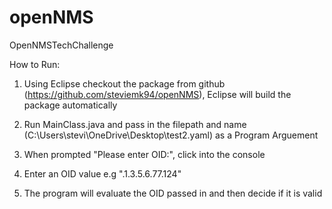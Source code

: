 # openNMS
OpenNMSTechChallenge


How to Run:

1. Using Eclipse checkout the package from  github (https://github.com/steviemk94/openNMS), Eclipse will build the package automatically

2. Run MainClass.java and pass in the filepath and name (C:\Users\stevi\OneDrive\Desktop\test2.yaml) as a Program Arguement 

3. When prompted "Please enter OID:", click into the console

4. Enter an OID value e.g ".1.3.5.6.77.124"

5. The program will evaluate the OID passed in and then decide if it is valid
